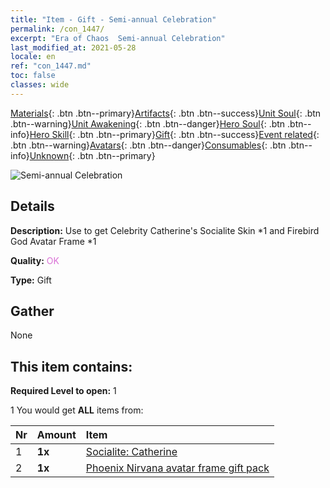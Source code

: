 ```yaml
---
title: "Item - Gift - Semi-annual Celebration"
permalink: /con_1447/
excerpt: "Era of Chaos  Semi-annual Celebration"
last_modified_at: 2021-05-28
locale: en
ref: "con_1447.md"
toc: false
classes: wide
---
```

 [Materials](/Items/){: .btn .btn--primary}[Artifacts](/Items/Artifacts/){: .btn .btn--success}[Unit Soul](/Items/UnitSoul/){: .btn .btn--warning}[Unit Awakening](/Items/UnitAwakening/){: .btn .btn--danger}[Hero Soul](/Items/HeroSoul/){: .btn .btn--info}[Hero Skill](/Items/HeroSkill/){: .btn .btn--primary}[Gift](/Items/Gift/){: .btn .btn--success}[Event related](/Items/Events/){: .btn .btn--warning}[Avatars](/Items/Avatars/){: .btn .btn--danger}[Consumables](/Items/Consumables/){: .btn .btn--info}[Unknown](/Items/Unknown/){: .btn .btn--primary}

 ![Semi-annual Celebration](/images/t/i_907028.png)

## Details
 **Description:** Use to get Celebrity Catherine's Socialite Skin *1 and Firebird God Avatar Frame *1

 **Quality:** <span style="color: #DA70D6">OK</span>

 **Type:** Gift

## Gather

  None

## This item contains:

 **Required Level to open:** 1

 1 You would get **ALL** items  from:

  | Nr | Amount |     Item    |
  |:---|:-------|:------------|
  | 1 |  **1x** | [Socialite: Catherine](/Items/con_1031/) |  | 
  | 2 |  **1x** | [Phoenix Nirvana avatar frame gift pack](/Items/con_618/) |  | 

